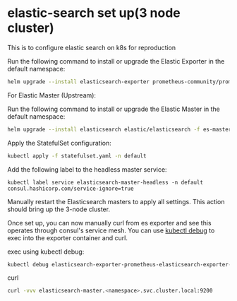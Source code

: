 # elastic-search set up(3 node cluster)

This is to configure elastic search on k8s for reproduction

Run the following command to install or upgrade the Elastic Exporter in the default namespace:

```bash
helm upgrade --install elasticsearch-exporter prometheus-community/prometheus-elasticsearch-exporter -f es-exporter.yaml-n default
```


For Elastic Master (Upstream):

Run the following command to install or upgrade the Elastic Master in the default namespace:



```bash
helm upgrade --install elasticsearch elastic/elasticsearch -f es-master.yaml -n default
```

Apply the StatefulSet configuration:
```bash
kubectl apply -f statefulset.yaml -n default
````

Add the following label to the headless master service:
```
kubectl label service elasticsearch-master-headless -n default consul.hashicorp.com/service-ignore=true
```

Manually restart the Elasticsearch masters to apply all settings. This action should bring up the 3-node cluster.


Once set up, you can now manually curl from es exporter and see this operates through consul's service mesh. You can use [kubectl debug](https://github.com/aylei/kubectl-debug) to exec into the exporter container
and curl.

exec using kubectl debug:

```bash
kubectl debug elasticsearch-exporter-prometheus-elasticsearch-exporter-6mzj7b -it  --image=nicolaka/netshoot -n default
```

curl
```bash
curl -vvv elasticsearch-master.<namespace>.svc.cluster.local:9200
```
